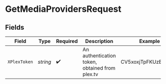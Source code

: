 # GetMediaProvidersRequest


## Fields

| Field                                          | Type                                           | Required                                       | Description                                    | Example                                        |
| ---------------------------------------------- | ---------------------------------------------- | ---------------------------------------------- | ---------------------------------------------- | ---------------------------------------------- |
| `XPlexToken`                                   | *string*                                       | :heavy_check_mark:                             | An authentication token, obtained from plex.tv | CV5xoxjTpFKUzBTShsaf                           |